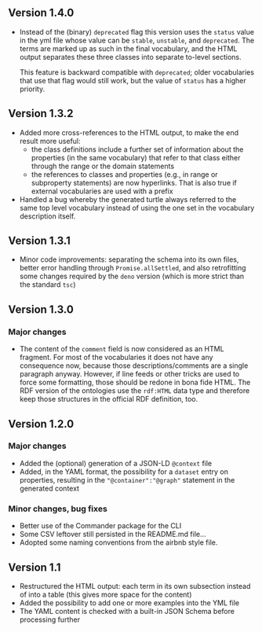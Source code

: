 ## Version 1.4.0

- Instead of the (binary) `deprecated` flag this version uses the `status` value in the yml file whose value can be `stable`, `unstable`, and `deprecated`. The terms are marked up as such in the final vocabulary, and the HTML output separates these three classes into separate to-level sections.

    This feature is backward compatible with `deprecated`; older vocabularies that use that flag would still work, but the value of `status` has a higher priority.


## Version 1.3.2

- Added more cross-references to the HTML output, to make the end result more useful:
  - the class definitions include a further set of information about the properties (in the same vocabulary) that refer to that class either through the range or the domain statements
  - the references to classes and properties (e.g., in range or subproperty statements) are now hyperlinks. That is also true if external vocabularies are used with a prefix
- Handled a bug whereby the generated turtle always referred to the same top level vocabulary instead of using the one set in the vocabulary description itself.


## Version 1.3.1

- Minor code improvements: separating the schema into its own files, better error handling through `Promise.allSettled`, and also retrofitting some changes required by the `deno` version (which is more strict than the standard `tsc`)

## Version 1.3.0

### Major changes

- The content of the `comment` field is now considered as an HTML fragment. For most of the vocabularies it does not have any consequence now, because those descriptions/comments are a single paragraph anyway. However, if line feeds or other tricks are used to force some formatting, those should be redone in bona fide HTML.
    The RDF version of the ontologies use the `rdf:HTML` data type and therefore keep those structures in the official RDF definition, too.


## Version 1.2.0

### Major changes

- Added the (optional) generation of a JSON-LD `@context` file
- Added, in the YAML format, the possibility for a `dataset` entry on properties, resulting in the `"@container":"@graph"` statement in the generated context

### Minor changes, bug fixes

- Better use of the Commander package for the CLI
- Some CSV leftover still persisted in the README.md file...
- Adopted some naming conventions from the airbnb style file.

## Version 1.1

- Restructured the HTML output: each term in its own subsection instead of into a table (this gives more space for the content)
- Added the possibility to add one or more examples into the YML file
- The YAML content is checked with a built-in JSON Schema before processing further
